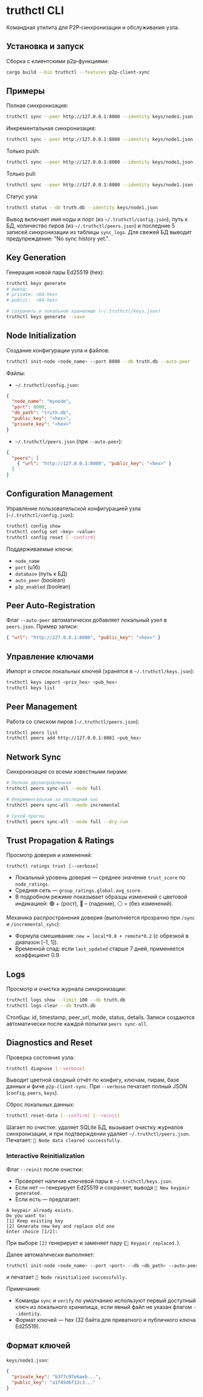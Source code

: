 # truthctl CLI

Командная утилита для P2P‑синхронизации и обслуживания узла.

## Установка и запуск

Сборка с клиентскими p2p‑функциями:
```bash
cargo build --bin truthctl --features p2p-client-sync
```

## Примеры

Полная синхронизация:
```bash
truthctl sync --peer http://127.0.0.1:8080 --identity keys/node1.json --mode full
```

Инкрементальная синхронизация:
```bash
truthctl sync --peer http://127.0.0.1:8080 --identity keys/node1.json --mode incremental
```

Только push:
```bash
truthctl sync --peer http://127.0.0.1:8080 --identity keys/node1.json --mode push
```

Только pull:
```bash
truthctl sync --peer http://127.0.0.1:8080 --identity keys/node1.json --mode pull
```

Статус узла:
```bash
truthctl status --db truth.db --identity keys/node1.json
```
Вывод включает имя ноды и порт (из `~/.truthctl/config.json`), путь к БД, количество пиров (из `~/.truthctl/peers.json`) и последние 5 записей синхронизации из таблицы `sync_logs`. Для свежей БД выводит предупреждение: "No sync history yet.".

## Key Generation
Генерация новой пары Ed25519 (hex):
```bash
truthctl keys generate
# вывод:
# private: <64-hex>
# public:  <64-hex>

# сохранить в локальное хранилище (~/.truthctl/keys.json)
truthctl keys generate --save
```

## Node Initialization
Создание конфигурации узла и файлов:
```bash
truthctl init-node <node_name> --port 8080 --db truth.db --auto-peer
```
Файлы:
- `~/.truthctl/config.json`:
```json
{
  "node_name": "mynode",
  "port": 8080,
  "db_path": "truth.db",
  "public_key": "<hex>",
  "private_key": "<hex>"
}
```
- `~/.truthctl/peers.json` (при `--auto-peer`):
```json
{
  "peers": [
    { "url": "http://127.0.0.1:8080", "public_key": "<hex>" }
  ]
}
```

## Configuration Management
Управление пользовательской конфигурацией узла (`~/.truthctl/config.json`):
```bash
truthctl config show
truthctl config set <key> <value>
truthctl config reset [--confirm]
```
Поддерживаемые ключи:
- `node_name`
- `port` (u16)
- `database` (путь к БД)
- `auto_peer` (boolean)
- `p2p_enabled` (boolean)

## Peer Auto-Registration
Флаг `--auto-peer` автоматически добавляет локальный узел в `peers.json`.
Пример записи:
```json
{ "url": "http://127.0.0.1:8080", "public_key": "<hex>" }
```

## Управление ключами
Импорт и список локальных ключей (хранятся в `~/.truthctl/keys.json`):
```bash
truthctl keys import <priv_hex> <pub_hex>
truthctl keys list
```

## Peer Management
Работа со списком пиров (`~/.truthctl/peers.json`):
```bash
truthctl peers list
truthctl peers add http://127.0.0.1:8081 <pub_hex>
```

## Network Sync
Синхронизация со всеми известными пирами:
```bash
# Полная двунаправленная
truthctl peers sync-all --mode full

# Инкрементальная за последний час
truthctl peers sync-all --mode incremental

# Сухой прогон
truthctl peers sync-all --mode full --dry-run
```

## Trust Propagation & Ratings

Просмотр доверия и изменений:

```
truthctl ratings trust [--verbose]
```

- Локальный уровень доверия — среднее значение `trust_score` по `node_ratings`.
- Средняя сеть — `group_ratings.global.avg_score`.
- В подробном режиме показывает образцы изменений с цветовой индикацией: 🟢 + (рост), 🔴 – (падение), ⚪ = (без изменений).

Механика распространения доверия (выполняется прозрачно при `/sync` и `/incremental_sync`):

- Формула смешивания: `new = local*0.8 + remote*0.2` (с обрезкой в диапазон [-1, 1]).
- Временной спад: если `last_updated` старше 7 дней, применяется коэффициент 0.9.

## Logs
Просмотр и очистка журнала синхронизации:
```bash
truthctl logs show --limit 100 --db truth.db
truthctl logs clear --db truth.db
```
Столбцы: id, timestamp, peer_url, mode, status, details. Записи создаются автоматически после каждой попытки `peers sync-all`.

## Diagnostics and Reset

Проверка состояния узла:
```bash
truthctl diagnose [--verbose]
```
Выводит цветной сводный отчёт по конфигу, ключам, пирам, базе данных и фиче `p2p-client-sync`. При `--verbose` печатает полный JSON (`config`, `peers`, `keys`).

Сброс локальных данных:
```bash
truthctl reset-data [--confirm] [--reinit]
```
Шагает по очистке: удаляет SQLite БД, вызывает очистку журналов синхронизации, и при подтверждении удаляет `~/.truthctl/peers.json`. Печатает: `🧹 Node data cleared successfully.`

### Interactive Reinitialization

Флаг `--reinit` после очистки:
- Проверяет наличие ключевой пары в `~/.truthctl/keys.json`.
- Если нет — генерирует Ed25519 и сохраняет, выводя `🔑 New keypair generated.`
- Если есть — предлагает:
```
A keypair already exists.
Do you want to:
[1] Keep existing key
[2] Generate new key and replace old one
Enter choice [1/2]:
```
При выборе `[2]` генерирует и заменяет пару (`🔁 Keypair replaced.`).

Далее автоматически выполняет:
```bash
truthctl init-node <node_name> --port <port> --db <db_path> --auto-peer
```
и печатает `🚀 Node reinitialized successfully.`

Примечания:
- Команды `sync` и `verify` по умолчанию используют первый доступный ключ из локального хранилища, если явный файл не указан флагом `--identity`.
- Формат ключей — hex (32 байта для приватного и публичного ключа Ed25519).

## Формат ключей
`keys/node1.json`:
```json
{
  "private_key": "b3f7c97e6aeb...",
  "public_key": "a1f45d6f12c3..."
}
```

